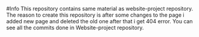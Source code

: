 #Info
This repository contains same material as website-project repository. The reason to create this repository is after some changes to the page i added new page and deleted the old one after that i get 404 error. 
You can see all the commits done in Website-project repository.

